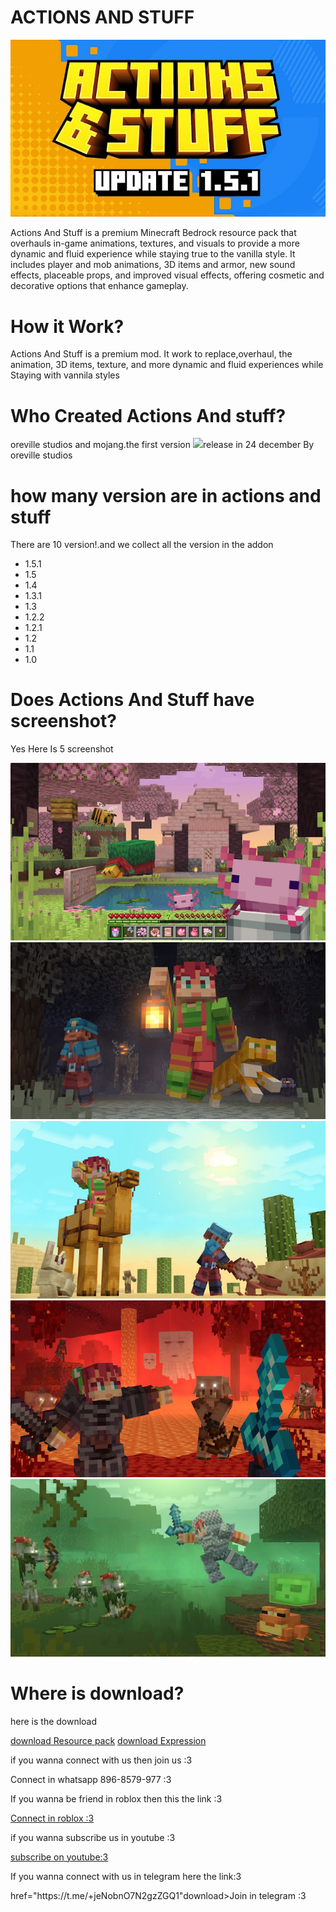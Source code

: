 
<h1>ACTIONS AND STUFF</h1>
<img src="logo.png">
<p>Actions And Stuff is a premium Minecraft Bedrock resource pack that overhauls in-game animations, textures, and visuals to provide a more dynamic and fluid experience while staying true to the vanilla style. It includes player and mob animations, 3D items and armor, new sound effects, placeable props, and improved visual effects, offering cosmetic and decorative options that enhance gameplay.</p>
<h1>How it Work? </h1>
<p>Actions And Stuff is a premium mod. It work to replace,overhaul, the animation, 3D items, texture, and more dynamic and fluid experiences while Staying with vannila styles</p>
<h1>Who Created Actions And stuff?</h1>
<p>oreville studios and mojang.the first version
<img src="oreville.jpg">release in 24 december By oreville studios</p>
<h1>how many version are in actions and stuff</h1>
<p>There are 10 version!.and we collect all the version in the addon</p>
<ul>
<li>1.5.1</li>
<li>1.5</li>
<li>1.4</li>
<li>1.3.1</li>
<li>1.3</li>
<li>1.2.2</li>
<li>1.2.1</li>
<li>1.2</li>
<li>1.1</li>
<li>1.0</li>
</ul>
<h1>Does Actions And Stuff have screenshot?</h1>
<p>Yes Here Is 5 screenshot</p>
<img src="normal.png">
<img src="cave.png">
<img src="dessert.png">
<img src="nether.png">
<img src="swamp.png">
<h1>Where is download?</h1>
<p>here is the download</p>
<a href="https://bedrock-hub.blogspot.com/2025/07/Actions-And-Stuff.html?m=1" download>
  download Resource pack</a>
<a href="https://guides.orevillestudios.com/Expressions-23fd70150598810b947bddfe1c831360"
download>download Expression</a>
<p>if you wanna connect with us then join us :3</p><p>Connect in whatsapp 896-8579-977 :3</p>
<p>If you wanna be friend in roblox then this the link :3</p>
<a href="https://www.roblox.com/share?code=1db53eae1e69fe4780b57f19ae388f19&type=Profile&source=ProfileShare&stamp=1757743352086" download>Connect in roblox :3</a><p>if you wanna subscribe us in youtube :3</p>
<a href="https://youtube.com/@brutal_studio?feature=shared" download>subscribe on youtube:3</a><p>If you wanna connect with us in telegram here the link:3</p>
<a> href="https://t.me/+jeNobnO7N2gzZGQ1"download>Join in telegram :3</a>
